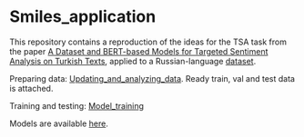 # Smiles_application

This repository contains a reproduction of the ideas for the TSA task from the paper [A Dataset and BERT-based Models for Targeted Sentiment Analysis on
Turkish Texts](https://aclanthology.org/2022.acl-srw.39/), applied to a Russian-language [dataset](https://github.com/dialogue-evaluation/rusentne-evaluation).

Preparing data: [Updating_and_analyzing_data](Updating_and_analyzing_data.ipynb). Ready train, val and test data is attached.

Training and testing: [Model_training](Model_training.ipynb)

Models are available [here](https://drive.google.com/drive/folders/1V4QZUwjc8K3ymT9viWwy3Wk_ZEzmA1J4?usp=sharing).
